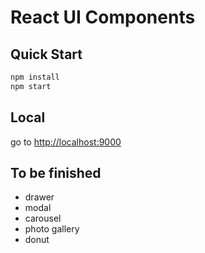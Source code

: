 # React UI Components

## Quick Start

```sh
npm install
npm start
``` 
## Local

go to [http://localhost:9000](http://localhost:9000)

## To be finished

* drawer
* modal
* carousel
* photo gallery
* donut